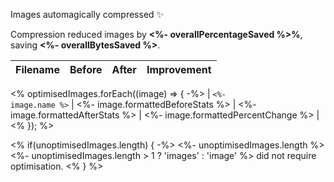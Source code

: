 Images automagically compressed ✨

Compression reduced images by <strong><%- overallPercentageSaved %>%</strong>, saving <strong><%- overallBytesSaved %></strong>.

| Filename | Before | After | Improvement |
| -------- | ------ | ----- | ----------- |
<% optimisedImages.forEach((image) => { -%>
| <code><%- image.name %></code> | <%- image.formattedBeforeStats %> | <%- image.formattedAfterStats %> | <%- image.formattedPercentChange %> |
<% }); %>

<% if(unoptimisedImages.length) { -%>
<%- unoptimisedImages.length %> <%- unoptimisedImages.length > 1 ? 'images' : 'image' %> did not require optimisation.
<% } %>
